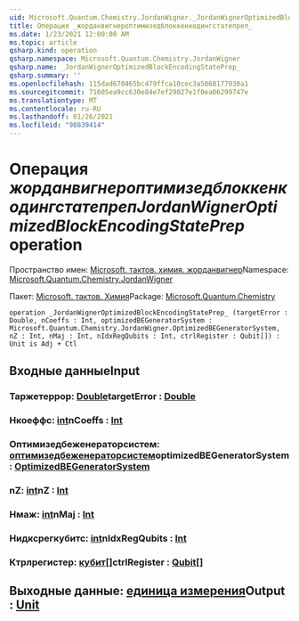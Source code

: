 ```yaml
---
uid: Microsoft.Quantum.Chemistry.JordanWigner._JordanWignerOptimizedBlockEncodingStatePrep_
title: Операция _жорданвигнероптимизедблоккенкодингстатепреп_
ms.date: 1/23/2021 12:00:00 AM
ms.topic: article
qsharp.kind: operation
qsharp.namespace: Microsoft.Quantum.Chemistry.JordanWigner
qsharp.name: _JordanWignerOptimizedBlockEncodingStatePrep_
qsharp.summary: ''
ms.openlocfilehash: 115dad670465bc479ffca10cec3a5068177030a1
ms.sourcegitcommit: 71605ea9cc630e84e7ef29027e1f0ea06299747e
ms.translationtype: MT
ms.contentlocale: ru-RU
ms.lasthandoff: 01/26/2021
ms.locfileid: "98839414"
---
```

# <a name="_jordanwigneroptimizedblockencodingstateprep_-operation"></a><span data-ttu-id="c6e0e-102">Операция _жорданвигнероптимизедблоккенкодингстатепреп_</span><span class="sxs-lookup"><span data-stu-id="c6e0e-102">_JordanWignerOptimizedBlockEncodingStatePrep_ operation</span></span>

<span data-ttu-id="c6e0e-103">Пространство имен: [Microsoft. тактов. химия. жорданвигнер](xref:Microsoft.Quantum.Chemistry.JordanWigner)</span><span class="sxs-lookup"><span data-stu-id="c6e0e-103">Namespace: [Microsoft.Quantum.Chemistry.JordanWigner](xref:Microsoft.Quantum.Chemistry.JordanWigner)</span></span>

<span data-ttu-id="c6e0e-104">Пакет: [Microsoft. тактов. Химия](https://nuget.org/packages/Microsoft.Quantum.Chemistry)</span><span class="sxs-lookup"><span data-stu-id="c6e0e-104">Package: [Microsoft.Quantum.Chemistry](https://nuget.org/packages/Microsoft.Quantum.Chemistry)</span></span>




```qsharp
operation _JordanWignerOptimizedBlockEncodingStatePrep_ (targetError : Double, nCoeffs : Int, optimizedBEGeneratorSystem : Microsoft.Quantum.Chemistry.JordanWigner.OptimizedBEGeneratorSystem, nZ : Int, nMaj : Int, nIdxRegQubits : Int, ctrlRegister : Qubit[]) : Unit is Adj + Ctl
```


## <a name="input"></a><span data-ttu-id="c6e0e-105">Входные данные</span><span class="sxs-lookup"><span data-stu-id="c6e0e-105">Input</span></span>

### <a name="targeterror--double"></a><span data-ttu-id="c6e0e-106">Таржетеррор: [Double](xref:microsoft.quantum.lang-ref.double)</span><span class="sxs-lookup"><span data-stu-id="c6e0e-106">targetError : [Double](xref:microsoft.quantum.lang-ref.double)</span></span>




### <a name="ncoeffs--int"></a><span data-ttu-id="c6e0e-107">Нкоеффс: [int](xref:microsoft.quantum.lang-ref.int)</span><span class="sxs-lookup"><span data-stu-id="c6e0e-107">nCoeffs : [Int](xref:microsoft.quantum.lang-ref.int)</span></span>




### <a name="optimizedbegeneratorsystem--optimizedbegeneratorsystem"></a><span data-ttu-id="c6e0e-108">Оптимизедбеженераторсистем: [оптимизедбеженераторсистем](xref:Microsoft.Quantum.Chemistry.JordanWigner.OptimizedBEGeneratorSystem)</span><span class="sxs-lookup"><span data-stu-id="c6e0e-108">optimizedBEGeneratorSystem : [OptimizedBEGeneratorSystem](xref:Microsoft.Quantum.Chemistry.JordanWigner.OptimizedBEGeneratorSystem)</span></span>




### <a name="nz--int"></a><span data-ttu-id="c6e0e-109">nZ: [int](xref:microsoft.quantum.lang-ref.int)</span><span class="sxs-lookup"><span data-stu-id="c6e0e-109">nZ : [Int](xref:microsoft.quantum.lang-ref.int)</span></span>




### <a name="nmaj--int"></a><span data-ttu-id="c6e0e-110">Нмаж: [int](xref:microsoft.quantum.lang-ref.int)</span><span class="sxs-lookup"><span data-stu-id="c6e0e-110">nMaj : [Int](xref:microsoft.quantum.lang-ref.int)</span></span>




### <a name="nidxregqubits--int"></a><span data-ttu-id="c6e0e-111">Нидксрегкубитс: [int](xref:microsoft.quantum.lang-ref.int)</span><span class="sxs-lookup"><span data-stu-id="c6e0e-111">nIdxRegQubits : [Int](xref:microsoft.quantum.lang-ref.int)</span></span>




### <a name="ctrlregister--qubit"></a><span data-ttu-id="c6e0e-112">Ктрлрегистер: [кубит](xref:microsoft.quantum.lang-ref.qubit)[]</span><span class="sxs-lookup"><span data-stu-id="c6e0e-112">ctrlRegister : [Qubit](xref:microsoft.quantum.lang-ref.qubit)[]</span></span>





## <a name="output--unit"></a><span data-ttu-id="c6e0e-113">Выходные данные: [единица измерения](xref:microsoft.quantum.lang-ref.unit)</span><span class="sxs-lookup"><span data-stu-id="c6e0e-113">Output : [Unit](xref:microsoft.quantum.lang-ref.unit)</span></span>

